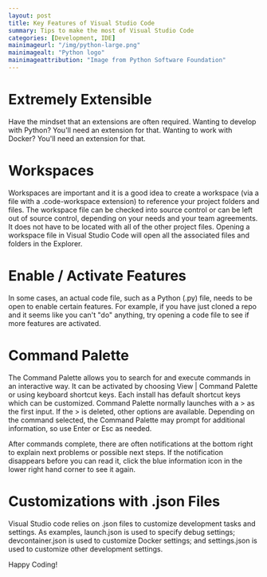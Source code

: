 ```yaml
---
layout: post
title: Key Features of Visual Studio Code
summary: Tips to make the most of Visual Studio Code   
categories: [Development, IDE]
mainimageurl: "/img/python-large.png"
mainimagealt: "Python logo"
mainimageattribution: "Image from Python Software Foundation"
---
```


<h1 class="h4">Extremely Extensible</h1>
<p>
Have the mindset that an extensions are often required.  Wanting to develop with Python?  You'll need an extension for that.  Wanting to work with Docker?  You'll need an extension for that.  
</p>

<h1 class="h4">Workspaces</h1>
<p>
Workspaces are important and it is a good idea to create a workspace (via a file with a .code-workspace extension) to reference your project folders and files.  The workspace file can be checked into source control or can be left out of source control, depending on your needs and your team agreements.  It does not have to be located with all of the other project files.   Opening a workspace file in Visual Studio Code will open all the associated files and folders in the Explorer.
</p>

 <h1 class="h4">Enable / Activate Features</h1> 
 <p>
 In some cases, an actual code file, such as a Python (.py) file, needs to be open to enable certain features.  For example, if you have just cloned a repo and it seems like you can't "do" anything, try opening a code file to see if more features are activated.  
</p>

<h1 class="h4">Command Palette</h1> 
<p>
 The Command Palette allows you to search for and execute commands in an interactive way.  It can be activated by choosing View | Command Palette or using keyboard shortcut keys.  Each install has default shortcut keys which can be customized.  Command Palette normally launches with a > as the first input.  If the > is deleted, other options are available.  Depending on the command selected, the Command Palette may prompt for additional information, so use Enter or Esc as needed.  
</p>

<p>
 After commands complete, there are often notifications at the bottom right to explain next problems or possible next steps.  If the notification disappears before you can read it, click the blue information icon in the lower right hand corner to see it again. 
</p>

 <h1 class="h4">Customizations with .json Files</h1> 
 <p>
 Visual Studio code relies on .json files to customize development tasks and settings.  As examples, launch.json is used to specify debug settings; devcontainer.json is used to customize Docker settings; and settings.json is used to customize other development settings.  
</p>

Happy Coding!
    




